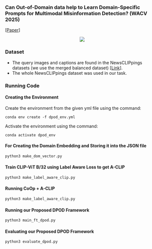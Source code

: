 ### Can Out-of-Domain data help to Learn Domain-Specific Prompts for Multimodal Misinformation Detection? (WACV 2025)

[[Paper](https://arxiv.org/abs/2311.16496)]
<div style="text-align:center"><img src="https://github.com/user-attachments/assets/e67bec56-5480-4622-b519-e71e479b58ee"></div>


### Dataset
- The query images and captions are found in the NewsCLIPpings datasets (we use the merged balanced dataset) [[Link](https://github.com/g-luo/news_clippings)].
- The whole NewsCLIPpings dataset was used in our task.
### Running Code
#### Creating the Environment
Create the environment from the given yml file using the command:
```
conda env create -f dpod_env.yml
```
Activate the environment using the command:
```
conda activate dpod_env
```


#### For Creating the Domain Embedding and Storing it into the JSON file
```python
python3 make_dom_vector.py
```
#### Train CLIP-ViT B/32 using Label Aware Loss to get A-CLIP
```python
python3 make_label_aware_clip.py
```
#### Running CoOp + A-CLIP
```python
python3 make_label_aware_clip.py
```
#### Running our Proposed DPOD Framework
```python
python3 main_ft_dpod.py
```
#### Evaluating our Proposed DPOD Framework
```python
python3 evaluate_dpod.py
```





